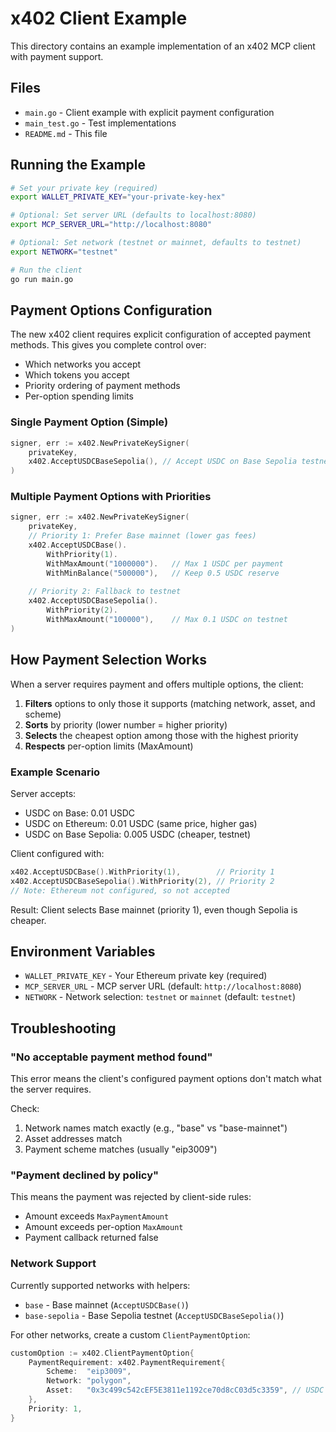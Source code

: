 # x402 Client Example

This directory contains an example implementation of an x402 MCP client with payment support.

## Files

- `main.go` - Client example with explicit payment configuration
- `main_test.go` - Test implementations
- `README.md` - This file

## Running the Example

```bash
# Set your private key (required)
export WALLET_PRIVATE_KEY="your-private-key-hex"

# Optional: Set server URL (defaults to localhost:8080)
export MCP_SERVER_URL="http://localhost:8080"

# Optional: Set network (testnet or mainnet, defaults to testnet)
export NETWORK="testnet"

# Run the client
go run main.go
```

## Payment Options Configuration

The new x402 client requires explicit configuration of accepted payment methods. This gives you complete control over:

- Which networks you accept
- Which tokens you accept  
- Priority ordering of payment methods
- Per-option spending limits

### Single Payment Option (Simple)

```go
signer, err := x402.NewPrivateKeySigner(
    privateKey,
    x402.AcceptUSDCBaseSepolia(), // Accept USDC on Base Sepolia testnet
)
```

### Multiple Payment Options with Priorities

```go
signer, err := x402.NewPrivateKeySigner(
    privateKey,
    // Priority 1: Prefer Base mainnet (lower gas fees)
    x402.AcceptUSDCBase().
        WithPriority(1).
        WithMaxAmount("1000000").   // Max 1 USDC per payment
        WithMinBalance("500000"),   // Keep 0.5 USDC reserve
    
    // Priority 2: Fallback to testnet
    x402.AcceptUSDCBaseSepolia().
        WithPriority(2).
        WithMaxAmount("100000"),    // Max 0.1 USDC on testnet
)
```

## How Payment Selection Works

When a server requires payment and offers multiple options, the client:

1. **Filters** options to only those it supports (matching network, asset, and scheme)
2. **Sorts** by priority (lower number = higher priority)
3. **Selects** the cheapest option among those with the highest priority
4. **Respects** per-option limits (MaxAmount)

### Example Scenario

Server accepts:
- USDC on Base: 0.01 USDC
- USDC on Ethereum: 0.01 USDC (same price, higher gas)
- USDC on Base Sepolia: 0.005 USDC (cheaper, testnet)

Client configured with:
```go
x402.AcceptUSDCBase().WithPriority(1),        // Priority 1
x402.AcceptUSDCBaseSepolia().WithPriority(2), // Priority 2
// Note: Ethereum not configured, so not accepted
```

Result: Client selects Base mainnet (priority 1), even though Sepolia is cheaper.

## Environment Variables

- `WALLET_PRIVATE_KEY` - Your Ethereum private key (required)
- `MCP_SERVER_URL` - MCP server URL (default: `http://localhost:8080`)
- `NETWORK` - Network selection: `testnet` or `mainnet` (default: `testnet`)

## Troubleshooting

### "No acceptable payment method found"

This error means the client's configured payment options don't match what the server requires.

Check:
1. Network names match exactly (e.g., "base" vs "base-mainnet")
2. Asset addresses match
3. Payment scheme matches (usually "eip3009")

### "Payment declined by policy"

This means the payment was rejected by client-side rules:
- Amount exceeds `MaxPaymentAmount`
- Amount exceeds per-option `MaxAmount`
- Payment callback returned false

### Network Support

Currently supported networks with helpers:
- `base` - Base mainnet (`AcceptUSDCBase()`)
- `base-sepolia` - Base Sepolia testnet (`AcceptUSDCBaseSepolia()`)

For other networks, create a custom `ClientPaymentOption`:

```go
customOption := x402.ClientPaymentOption{
    PaymentRequirement: x402.PaymentRequirement{
        Scheme:  "eip3009",
        Network: "polygon",
        Asset:   "0x3c499c542cEF5E3811e1192ce70d8cC03d5c3359", // USDC on Polygon
    },
    Priority: 1,
}
```